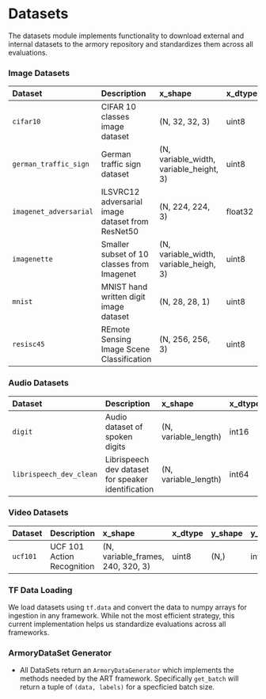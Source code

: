 # Datasets

The datasets module implements functionality to download external and internal 
datasets to the armory repository and standardizes them across all evaluations.

### Image Datasets

| Dataset    | Description | x_shape | x_dtype  | y_shape  | y_dtype |
|:---------- |:----------- |:------- |:-------- |:-------- |:------- |
| `cifar10` | CIFAR 10 classes image dataset | (N, 32, 32, 3) | uint8 | (N,) | int64 |
| `german_traffic_sign` | German traffic sign dataset | (N, variable_width, variable_height, 3) | uint8 | (N,) | int64 |
| `imagenet_adversarial` | ILSVRC12 adversarial image dataset from ResNet50 | (N, 224, 224, 3) | float32 | (N,) | int32 |
| `imagenette` | Smaller subset of 10 classes from Imagenet | (N, variable_width, variable_heigh, 3) | uint8  | (N,) | int64 |
| `mnist` | MNIST hand written digit image dataset | (N, 28, 28, 1) | uint8 | (N,) | int64 |
| `resisc45` | REmote Sensing Image Scene Classification | (N, 256, 256, 3) | uint8 | (N,) | int64 |

### Audio Datasets
| Dataset    | Description | x_shape | x_dtype  | y_shape  | y_dtype |
|:---------- |:----------- |:------- |:-------- |:-------- |:------- |
| `digit` | Audio dataset of spoken digits | (N, variable_length) | int16 | (N,) | int64 |
| `librispeech_dev_clean` | Librispeech dev dataset for speaker identification  | (N, variable_length)  | int64 | (N,)  | int64 |

### Video Datasets
| Dataset    | Description | x_shape | x_dtype  | y_shape  | y_dtype |
|:---------- |:----------- |:------- |:-------- |:-------- |:------- |
| `ucf101` | UCF 101 Action Recognition | (N, variable_frames, 240, 320, 3) | uint8 | (N,) | int64 |


### TF Data Loading
We load datasets using `tf.data` and convert the data to numpy arrays for ingestion in 
any framework. While not the most efficient strategy, this current implementation 
helps us standardize evaluations across all frameworks.

### ArmoryDataSet Generator
*  All DataSets return an `ArmoryDataGenerator` which implements the methods needed 
by the ART framework. Specifically `get_batch` will return a tuple of `(data, labels)` 
for a specficied batch size.
